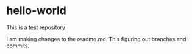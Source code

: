 # hello-world
This is a test repository

I am making changes to the readme.md.
This figuring out branches and commits.
